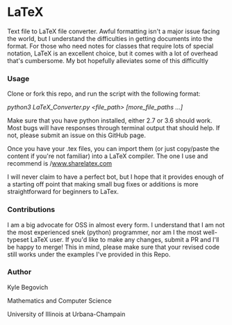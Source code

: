 # LaTeX
Text file to LaTeX file converter. Awful formatting isn't a major issue facing the world, but I understand the difficulties in getting documents into the format. For those who need notes for classes that require lots of special notation, LaTeX is an excellent choice, but it comes with a lot of overhead that's cumbersome. My bot hopefully alleviates some of this difficultly

### Usage
Clone or fork this repo, and run the script with the following format:

_python3 LaTeX_Converter.py <file_path> [more_file_paths ...]_

Make sure that you have python installed, either 2.7 or 3.6 should work. Most bugs will have responses through terminal output that should help. If not, please submit an issue on this GitHub page.

Once you have your .tex files, you can import them (or just copy/paste the content if you're not familiar) into a LaTeX compiler. The one I use and recommend is /www.sharelatex.com

I will never claim to have a perfect bot, but I hope that it provides enough of a starting off point that making small bug fixes or additions is more straightforward for beginners to LaTex.

### Contributions
I am a big advocate for OSS in almost every form. I understand that I am not the most experienced snek (python) programmer, nor am I the most well-typeset LaTeX user. If you'd like to make any changes, submit a PR and I'll be happy to merge! This in mind, please make sure that your revised code still works under the examples I've provided in this Repo.

### Author
Kyle Begovich

Mathematics and Computer Science

University of Illinois at Urbana-Champain
